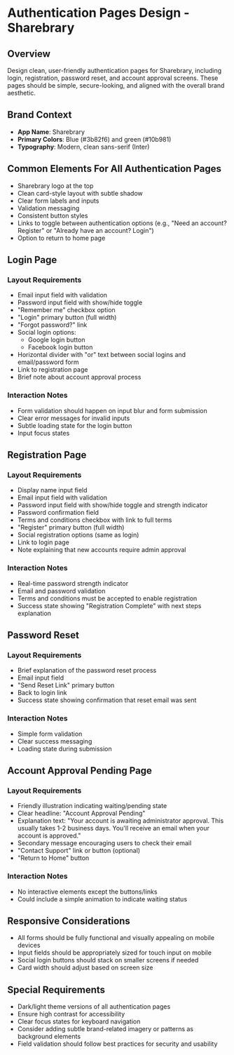 # Authentication Pages Design - Sharebrary

## Overview

Design clean, user-friendly authentication pages for Sharebrary, including login, registration, password reset, and account approval screens. These pages should be simple, secure-looking, and aligned with the overall brand aesthetic.

## Brand Context

- **App Name**: Sharebrary
- **Primary Colors**: Blue (#3b82f6) and green (#10b981)
- **Typography**: Modern, clean sans-serif (Inter)

## Common Elements For All Authentication Pages

- Sharebrary logo at the top
- Clean card-style layout with subtle shadow
- Clear form labels and inputs
- Validation messaging
- Consistent button styles
- Links to toggle between authentication options (e.g., "Need an account? Register" or "Already have an account? Login")
- Option to return to home page

## Login Page

### Layout Requirements

- Email input field with validation
- Password input field with show/hide toggle
- "Remember me" checkbox option
- "Login" primary button (full width)
- "Forgot password?" link
- Social login options:
  - Google login button
  - Facebook login button
- Horizontal divider with "or" text between social logins and email/password form
- Link to registration page
- Brief note about account approval process

### Interaction Notes

- Form validation should happen on input blur and form submission
- Clear error messages for invalid inputs
- Subtle loading state for the login button
- Input focus states

## Registration Page

### Layout Requirements

- Display name input field
- Email input field with validation
- Password input field with show/hide toggle and strength indicator
- Password confirmation field
- Terms and conditions checkbox with link to full terms
- "Register" primary button (full width)
- Social registration options (same as login)
- Link to login page
- Note explaining that new accounts require admin approval

### Interaction Notes

- Real-time password strength indicator
- Email and password validation
- Terms and conditions must be accepted to enable registration
- Success state showing "Registration Complete" with next steps explanation

## Password Reset

### Layout Requirements

- Brief explanation of the password reset process
- Email input field
- "Send Reset Link" primary button
- Back to login link
- Success state showing confirmation that reset email was sent

### Interaction Notes

- Simple form validation
- Clear success messaging
- Loading state during submission

## Account Approval Pending Page

### Layout Requirements

- Friendly illustration indicating waiting/pending state
- Clear headline: "Account Approval Pending"
- Explanation text: "Your account is awaiting administrator approval. This usually takes 1-2 business days. You'll receive an email when your account is approved."
- Secondary message encouraging users to check their email
- "Contact Support" link or button (optional)
- "Return to Home" button

### Interaction Notes

- No interactive elements except the buttons/links
- Could include a simple animation to indicate waiting status

## Responsive Considerations

- All forms should be fully functional and visually appealing on mobile devices
- Input fields should be appropriately sized for touch input on mobile
- Social login buttons should stack on smaller screens if needed
- Card width should adjust based on screen size

## Special Requirements

- Dark/light theme versions of all authentication pages
- Ensure high contrast for accessibility
- Clear focus states for keyboard navigation
- Consider adding subtle brand-related imagery or patterns as background elements
- Field validation should follow best practices for security and usability

